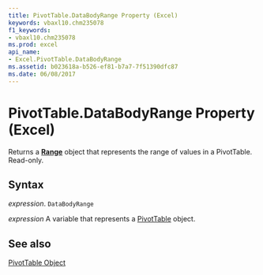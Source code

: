```yaml
---
title: PivotTable.DataBodyRange Property (Excel)
keywords: vbaxl10.chm235078
f1_keywords:
- vbaxl10.chm235078
ms.prod: excel
api_name:
- Excel.PivotTable.DataBodyRange
ms.assetid: b023618a-b526-ef81-b7a7-7f51390dfc87
ms.date: 06/08/2017
---
```



# PivotTable.DataBodyRange Property (Excel)

Returns a  **[Range](Excel.Range(object).md)** object that represents the range of values in a PivotTable. Read-only.


## Syntax

 _expression_. `DataBodyRange`

 _expression_ A variable that represents a [PivotTable](Excel.PivotTable.md) object.


## See also


[PivotTable Object](Excel.PivotTable.md)

